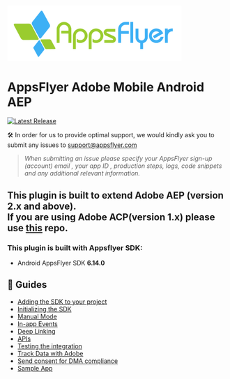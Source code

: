 <img src="gitresources/AF_Logo_primary_logo.png"  width="400" > 

# AppsFlyer Adobe Mobile Android AEP

[![Latest Release](https://img.shields.io/nexus/r/com.appsflyer/appsflyer-adobe-aep-sdk-extension.svg?server=https%3A%2F%2Foss.sonatype.org)](https://repo1.maven.org/maven2/com/appsflyer/appsflyer-adobe-aep-sdk-extension/)

🛠 In order for us to provide optimal support, we would kindly ask you to submit any issues to support@appsflyer.com

> *When submitting an issue please specify your AppsFlyer sign-up (account) email , your app ID , production steps, logs, code snippets and any additional relevant information.*

## This plugin is built to extend Adobe AEP (version 2.x and above).<br> If you are using Adobe ACP(version 1.x) please use [this](https://github.com/AppsFlyerSDK/appsflyer-adobe-mobile-android-extension) repo.


### <a id="plugin-build-for"> This plugin is built with Appsflyer SDK:

- Android AppsFlyer SDK **6.14.0**

<!---
## <a id="breaking-changes"> 	❗❗ Breaking changes when updating to ✏️v*.*.*✏️❗❗

✏️✏️ Breaking changes if there is  ✏️✏️ 

## <a id="migration"> ⏩ Migration -->

##  📖 Guides
- [Adding the SDK to your project](/Docs/Installation.md)
- [Initializing the SDK](/Docs/BasicIntegration.md)
- [Manual Mode](/Docs/ManualMode.md)
- [In-app Events](/Docs/InAppEvents.md)
- [Deep Linking](/Docs/DeepLink.md)
- [APIs](/Docs/AdvancedAPI.md)
- [Testing the integration](/Docs/Testing.md)
- [Track Data with Adobe](/Docs/AdobeDataTracking.md)
- [Send consent for DMA compliance](/Docs/SendConsentForDMACompliance.md)
- [Sample App](app)
